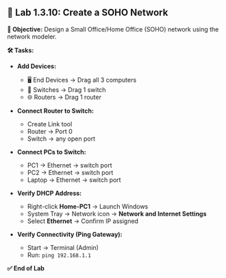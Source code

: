 ## 🧪 Lab 1.3.10: Create a SOHO Network

**🧭 Objective:** Design a Small Office/Home Office (SOHO) network using the network modeler.

**🛠️ Tasks:**
- **Add Devices:**
  - 🖥️ End Devices → Drag all 3 computers
  - 🔀 Switches → Drag 1 switch
  - 🌐 Routers → Drag 1 router

- **Connect Router to Switch:**
  - Create Link tool
  - Router → Port 0
  - Switch → any open port

- **Connect PCs to Switch:**
  - PC1 → Ethernet → switch port
  - PC2 → Ethernet → switch port
  - Laptop → Ethernet → switch port

- **Verify DHCP Address:**
  - Right-click **Home-PC1** → Launch Windows
  - System Tray → Network icon → **Network and Internet Settings**
  - Select **Ethernet** → Confirm IP assigned

- **Verify Connectivity (Ping Gateway):**
  - Start → Terminal (Admin)
  - Run: `ping 192.168.1.1`

**✅ End of Lab**
